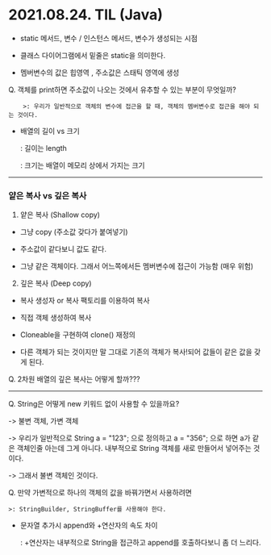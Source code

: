# 2021.08.24. TIL (Java)

- static 메서드, 변수 / 인스턴스 메서드, 변수가 생성되는 시점


- 클래스 다이어그램에서 밑줄은 static을 의미한다.


- 멤버변수의 값은 힙영역 , 주소값은 스태틱 영역에 생성


Q. 객체를 print하면 주소값이 나오는 것에서 유추할 수 있는 부분이 무엇일까?
	
		>: 우리가 일반적으로 객체의 변수에 접근을 할 때, 객체의 멤버변수로 접근을 해야 되는 것이다.


- 배열의 길이 vs 크기

	: 길이는 length

	: 크기는 배열이 메모리 상에서 가지는 크기

---

### 얕은 복사 vs 깊은 복사
1. 얕은 복사 (Shallow copy)

- 그냥 copy (주소값 갖다가 붙여넣기)

- 주소값이 같다보니 값도 같다.

- 그냥 같은 객체이다. 그래서 어느쪽에서든 멤버변수에 접근이 가능함 (매우 위험)

2. 깊은 복사 (Deep copy)

- 복사 생성자 or 복사 팩토리를 이용하여 복사

- 직접 객체 생성하여 복사

- Cloneable을 구현하여 clone() 재정의

- 다른 객체가 되는 것이지만 말 그대로 기존의 객체가 복사!되어 값들이 같은 값을 갖게 된다.


Q. 2차원 배열의 깊은 복사는 어떻게 할까???

---

Q. String은 어떻게 new 키워드 없이 사용할 수 있을까요?

-> 불변 객체, 가변 객체

-> 우리가 일반적으로 String a = "123"; 으로 정의하고
     a = "356"; 으로 하면 a가 같은 객체인줄 아는데 그게 아니다.
     내부적으로 String 객체를 새로 만들어서 넣어주는 것이다.

-> 그래서 불변 객체인 것이다.


Q. 만약 가변적으로 하나의 객체의 값을 바꿔가면서 사용하려면 

	>: StringBuilder, StringBuffer를 사용해야 한다.


- 문자열 추가시 append와 +연산자의 속도 차이

	: +연산자는 내부적으로 String을 접근하고 append를 호출하다보니 좀 더 느리다.


